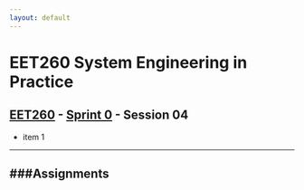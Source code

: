 ```yaml
---
layout: default
---
```


# EET260 System Engineering in Practice

## [EET260](../../) - [Sprint 0](../) - Session 04

- item 1
---
###Assignments
- 
